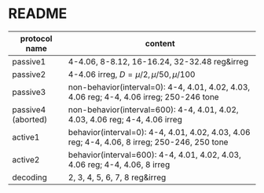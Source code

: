 # README

| protocol name      | content                                                      |
| ------------------ | ------------------------------------------------------------ |
| passive1           | 4-4.06, 8-8.12, 16-16.24, 32-32.48 reg&irreg                 |
| passive2           | 4-4.06 irreg, $D=\mu/2,\mu/50,\mu/100$                       |
| passive3           | non-behavior(interval=0): 4-4, 4.01, 4.02, 4.03, 4.06 reg; 4-4, 4.06 irreg; 250-246 tone |
| passive4 (aborted) | non-behavior(interval=600): 4-4, 4.01, 4.02, 4.03, 4.06 reg; 4-4, 4.06 irreg |
| active1            | behavior(interval=0): 4-4, 4.01, 4.02, 4.03, 4.06 reg; 4-4, 4.06, 8 irreg; 250-246, 250 tone |
| active2            | behavior(interval=600): 4-4, 4.01, 4.02, 4.03, 4.06 reg; 4-4, 4.06, 8 irreg |
| decoding           | 2, 3, 4, 5, 6, 7, 8 reg&irreg                                |

